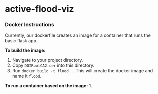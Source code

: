# active-flood-viz

### Docker Instructions

Currently, our dockerfile creates an image for a container that runs the basic flask app. 

**To build the image:**
1. Navigate to your project directory.
1. Copy `DOIRootCA2.cer` into this directory.
1. Run `docker build -t flood .`. This will create the docker image and name it `flood`.

**To run a container based on the image:**
1. 